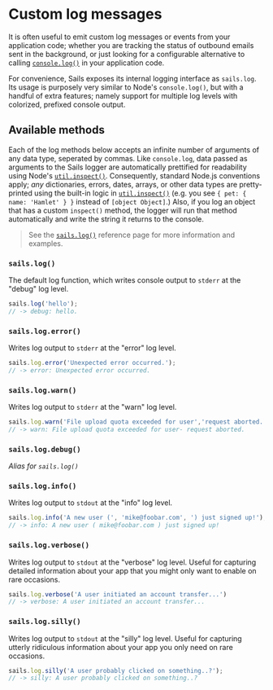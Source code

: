 # Custom log messages

It is often useful to emit custom log messages or events from your application code; whether you are tracking the status of outbound emails sent in the background, or just looking for a configurable alternative to calling [`console.log()`](https://nodejs.org/api/console.html#console_console_log_data) in your application code.

For convenience, Sails exposes its internal logging interface as `sails.log`.  Its usage is purposely very similar to Node's `console.log()`, but with a handful of extra features; namely support for multiple log levels with colorized, prefixed console output.


## Available methods

Each of the log methods below accepts an infinite number of arguments of any data type, seperated by commas.  Like `console.log`, data passed as arguments to the Sails logger are automatically prettified for readability using Node's [`util.inspect()`](http://nodejs.org/api/util.html#util_util_inspect_object_options). Consequently, standard Node.js conventions apply; _any_ dictionaries, errors, dates, arrays, or other data types are pretty-printed using the built-in logic in [`util.inspect()`](https://nodejs.org/api/util.html#util_util_inspect_object_options) (e.g. you see `{ pet: { name: 'Hamlet' } }` instead of `[object Object]`.)  Also, if you log an object that has a custom `inspect()` method, the logger will run that method automatically and write the string it returns to the console.

> See the [`sails.log()`](http://sailsjs.org/documentation/reference/configuration/sails-config-log) reference page for more information and examples.

### `sails.log()`

The default log function, which writes console output to `stderr` at the "debug" log level.

```js
sails.log('hello');
// -> debug: hello.
```


### `sails.log.error()`

Writes log output to `stderr` at the "error" log level.

```js
sails.log.error('Unexpected error occurred.');
// -> error: Unexpected error occurred.
```

### `sails.log.warn()`

Writes log output to `stderr` at the "warn" log level.

```js
sails.log.warn('File upload quota exceeded for user','request aborted.');
// -> warn: File upload quota exceeded for user- request aborted.
```

### `sails.log.debug()`
_Alias for `sails.log()`_

### `sails.log.info()`

Writes log output to `stdout` at the "info" log level.

```js
sails.log.info('A new user (', 'mike@foobar.com', ') just signed up!');
// -> info: A new user ( mike@foobar.com ) just signed up!
```


### `sails.log.verbose()`

Writes log output to `stdout` at the "verbose" log level.
Useful for capturing detailed information about your app that you might only want to enable on rare occasions.

```js
sails.log.verbose('A user initiated an account transfer...')
// -> verbose: A user initiated an account transfer...
```


### `sails.log.silly()`

Writes log output to `stdout` at the "silly" log level.
Useful for capturing utterly ridiculous information about your app you only need on rare occasions.

```js
sails.log.silly('A user probably clicked on something..?');
// -> silly: A user probably clicked on something..?
```






<docmeta name="displayName" value="Custom log messages">

